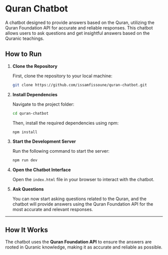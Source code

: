 # Quran Chatbot

A chatbot designed to provide answers based on the Quran, utilizing the Quran Foundation API for accurate and reliable responses. This chatbot allows users to ask questions and get insightful answers based on the Quranic teachings.

## How to Run

1. **Clone the Repository**

   First, clone the repository to your local machine:
   ```bash
   git clone https://github.com/issamfissoune/quran-chatbot.git
   ```

2. **Install Dependencies**

   Navigate to the project folder:
   ```bash
   cd quran-chatbot
   ```

   Then, install the required dependencies using npm:
   ```bash
   npm install
   ```

3. **Start the Development Server**

   Run the following command to start the server:
   ```bash
   npm run dev
   ```

4. **Open the Chatbot Interface**

   Open the `index.html` file in your browser to interact with the chatbot.

5. **Ask Questions**

   You can now start asking questions related to the Quran, and the chatbot will provide answers using the Quran Foundation API for the most accurate and relevant responses.

---

## How It Works

The chatbot uses the **Quran Foundation API** to ensure the answers are rooted in Quranic knowledge, making it as accurate and reliable as possible.

